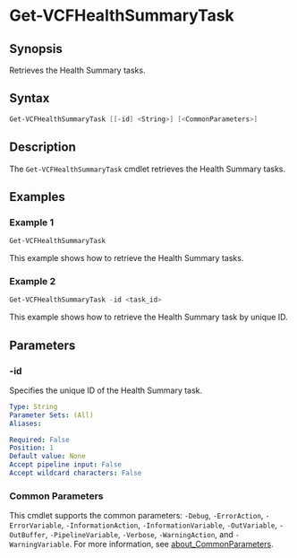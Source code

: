 # Get-VCFHealthSummaryTask

## Synopsis

Retrieves the Health Summary tasks.

## Syntax

```powershell
Get-VCFHealthSummaryTask [[-id] <String>] [<CommonParameters>]
```

## Description

The `Get-VCFHealthSummaryTask` cmdlet retrieves the Health Summary tasks.

## Examples

### Example 1

```powershell
Get-VCFHealthSummaryTask
```

This example shows how to retrieve the Health Summary tasks.

### Example 2

```powershell
Get-VCFHealthSummaryTask -id <task_id>
```

This example shows how to retrieve the Health Summary task by unique ID.

## Parameters

### -id

Specifies the unique ID of the Health Summary task.

```yaml
Type: String
Parameter Sets: (All)
Aliases:

Required: False
Position: 1
Default value: None
Accept pipeline input: False
Accept wildcard characters: False
```

### Common Parameters

This cmdlet supports the common parameters: `-Debug`, `-ErrorAction`, `-ErrorVariable`, `-InformationAction`, `-InformationVariable`, `-OutVariable`, `-OutBuffer`, `-PipelineVariable`, `-Verbose`, `-WarningAction`, and `-WarningVariable`. For more information, see [about_CommonParameters](http://go.microsoft.com/fwlink/?LinkID=113216).
